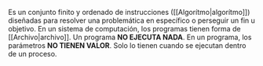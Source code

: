 Es un conjunto finito y ordenado de instrucciones ([[Algorítmo|algorítmo]]) diseñadas para resolver una problemática en específico o perseguir un fin u objetivo. En un sistema de computación, los programas tienen forma de [[Archivo|archivo]]. Un programa **NO EJECUTA NADA**. En un programa, los parámetros **NO TIENEN VALOR**. Solo lo tienen cuando se ejecutan dentro de un proceso.